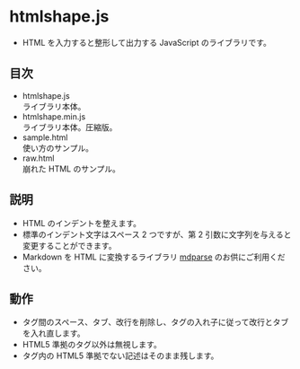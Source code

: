 # htmlshape.js
* HTML を入力すると整形して出力する JavaScript のライブラリです。

## 目次
* htmlshape.js  
  ライブラリ本体。
* htmlshape.min.js  
  ライブラリ本体。圧縮版。
* sample.html  
  使い方のサンプル。
* raw.html  
  崩れた HTML のサンプル。

## 説明
* HTML のインデントを整えます。
* 標準のインデント文字はスペース 2 つですが、第 2 引数に文字列を与えると変更することができます。
* Markdown を HTML に変換するライブラリ [mdparse](https://github.com/satsuki-thyme/mdparse) のお供にご利用ください。

## 動作
* タグ間のスペース、タブ、改行を削除し、タグの入れ子に従って改行とタブを入れ直します。
* HTML5 準拠のタグ以外は無視します。
* タグ内の HTML5 準拠でない記述はそのまま残します。
